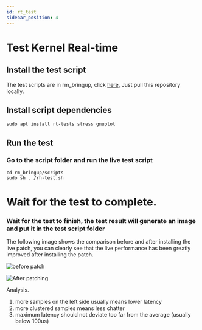 ```yaml
---
id: rt_test
sidebar_position: 4
---
```


# Test Kernel Real-time

## Install the test script

The test scripts are in rm_bringup, click [here](https://github.com/rm-controls/rm_bringup),
Just pull this repository locally.

## Install script dependencies

```shell
sudo apt install rt-tests stress gnuplot
```

## Run the test

### Go to the script folder and run the live test script

```shell
cd rm_bringup/scripts
sudo sh . /rh-test.sh
```

# Wait for the test to complete.

### Wait for the test to finish, the test result will generate an image and put it in the test script folder

The following image shows the comparison before and after installing the live patch, you can clearly see that the live performance has been greatly improved after installing the patch.

![before patch](/img/digging_deeper/rt_test0.png)

![After patching](/img/digging_deeper/rt_test1.png)

Analysis.

1. more samples on the left side usually means lower latency
2. more clustered samples means less chatter
3. maximum latency should not deviate too far from the average (usually below 100us)

